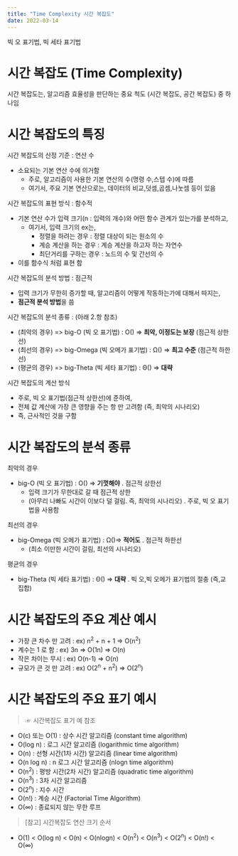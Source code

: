 ```yaml
---
title: "Time Complexity 시간 복잡도"
date: 2022-03-14
---
```


빅 오 표기법, 빅 세타 표기법

# 시간 복잡도 (Time Complexity)

시간 복잡도는, 알고리즘 효율성을 판단하는 중요 척도 (시간 복잡도, 공간 복잡도) 중 하나임

# 시간 복잡도의 특징

시간 복잡도의 산정 기준  :  연산 수
* 소요되는 기본 연산 수에 의거함
  * 주로, 알고리즘이 사용한 기본 연산의 수(명령 수,스텝 수)에 따름
  * 여기서, 주요 기본 연산으로는, 데이터의 비교,덧셈,곱셈,나눗셈 등이 있음

시간 복잡도의 표현 방식  :  함수적
* 기본 연산 수가 입력 크기(n : 입력의 개수)와 어떤 함수 관계가 있는가를 분석하고,
  * 여기서, 입력 크기의 ex는,
    * 정렬을 하려는 경우 : 정렬 대상이 되는 원소의 수 
    * 계승 계산을 하는 경우 : 계승 계산을 하고자 하는 자연수
    * 최단거리를 구하는 경우 : 노드의 수 및 간선의 수
* 이를 함수식 처럼 표현 함

시간 복잡도의 분석 방법  :  점근적
* 입력 크기가 무한히 증가할 때, 알고리즘이 어떻게 작동하는가에 대해서 따지는,
* **점근적 분석 방법**을 씀
     
시간 복잡도의 분석 종류  :  (아래 2.항 참조)
* (최악의 경우) => big-O (빅 오 표기법) : O() => **최악, 이정도는 보장** (점근적 상한선)
* (최선의 경우) => big-Omega (빅 오메가 표기법) : Ω() => **최고 수준** (점근적 하한선)
* (평균의 경우) => big-Theta (빅 세타 표기법) : Θ() => **대략**

시간 복잡도의 계산 방식
* 주로, 빅 오 표기법(점근적 상한선)에 준하여,
* 전체 값 계산에 가장 큰 영향을 주는 항 만 고려함 (즉, 최악의 시나리오)
* 즉, 근사적인 것을 구함 


# 시간 복잡도의 분석 종류 

최악의 경우
* big-O (빅 오 표기법) : O() => **기껏해야** 
        . 점근적 상한선
    * 입력 크기가 무한대로 갈 때 점근적 상한
    * (아무리 나빠도 시간이 이보다 덜 걸림. 즉, 최악의 시나리오)
        . 주로, 빅 오 표기법을 사용함

최선의 경우
* big-Omega (빅 오메가 표기법) : Ω()=> **적어도**
        . 점근적 하한선
    * (최소 이만한 시간이 걸림, 최선의 시나리오)

평균의 경우
* big-Theta (빅 세타 표기법) : Θ() => **대략**
        . 빅 오,빅 오메가 표기법의 절충 (즉,교집합)


# 시간 복잡도의 주요 계산 예시

* 가장 큰 차수 만 고려 : ex) n<sup>2</sup> + n + 1 => O(n<sup>2</sup>)
* 계수는 1 로 함 : ex) 3n => O(1n) => O(n)
* 작은 차이는 무시 : ex) O(n-1) => O(n)
* 규모가 큰 것 만 고려 : ex) O(2<sup>n</sup> + n<sup>2</sup>) => O(2<sup>n</sup>)

# 시간 복잡도의 주요 표기 예시

> ☞ 시간복잡도 표기 예 참조

* O(c) 또는 O(1)  :  상수 시간 알고리즘 (constant time algorithm)
* O(log n)  :  로그 시간 알고리즘 (logarithmic time algorithm)
* O(n)  :  선형 시간(1차 시간) 알고리즘 (linear time algorithm)
* O(n log n)  :  n 로그 시간 알고리즘 (nlogn time algorithm)
* O(n<sup>2</sup>)  :  평방 시간(2차 시간) 알고리즘 (quadratic time algorithm)
* O(n<sup>3</sup>)  :  3차 시간 알고리즘
* O(2<sup>n</sup>)  :  지수 시간
* O(n!)  :  계승 시간 (Factorial Time Algorithm)
* O(∞) :  종료되지 않는 무한 루프

> [참고] 시간복잡도 연산 크기 순서
- O(1) < O(log n) < O(n) < O(nlogn) < O(n<sup>2</sup>) < O(n<sup>3</sup>) < O(2<sup>n</sup>) < O(n!) < O(∞)